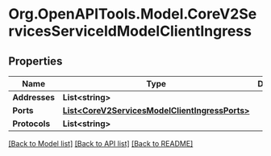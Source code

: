 
# Org.OpenAPITools.Model.CoreV2ServicesServiceIdModelClientIngress

## Properties

Name | Type | Description | Notes
------------ | ------------- | ------------- | -------------
**Addresses** | **List&lt;string&gt;** |  | 
**Ports** | [**List&lt;CoreV2ServicesModelClientIngressPorts&gt;**](CoreV2ServicesModelClientIngressPorts.md) |  | 
**Protocols** | **List&lt;string&gt;** |  | 

[[Back to Model list]](../README.md#documentation-for-models)
[[Back to API list]](../README.md#documentation-for-api-endpoints)
[[Back to README]](../README.md)

